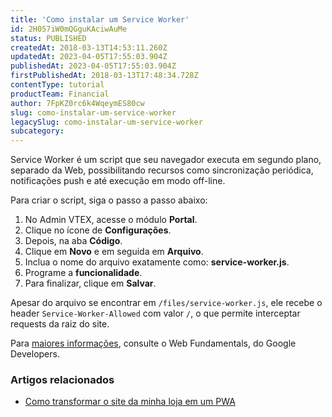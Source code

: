 ```yaml
---
title: 'Como instalar um Service Worker'
id: 2H057iW0mQGguKAciwAuMe
status: PUBLISHED
createdAt: 2018-03-13T14:53:11.260Z
updatedAt: 2023-04-05T17:55:03.904Z
publishedAt: 2023-04-05T17:55:03.904Z
firstPublishedAt: 2018-03-13T17:48:34.728Z
contentType: tutorial
productTeam: Financial
author: 7FpKZ0rc6k4WqeymES80cw
slug: como-instalar-um-service-worker
legacySlug: como-instalar-um-service-worker
subcategory: 
---
```


Service Worker é um script que seu navegador executa em segundo plano, separado da Web, possibilitando recursos como sincronização periódica, notificações push e até execução em modo off-line.

Para criar o script, siga o passo a passo abaixo:

1. No Admin VTEX, acesse o módulo __Portal__.
2. Clique no ícone de __Configurações__.
3. Depois, na aba __Código__.
4. Clique em __Novo__ e em seguida em __Arquivo__.
5. Inclua o nome do arquivo exatamente como: __service-worker.js__.
6. Programe a __funcionalidade__.
7. Para finalizar, clique em __Salvar__.

Apesar do arquivo se encontrar em `/files/service-worker.js`, ele recebe o header `Service-Worker-Allowed` com valor `/`, o que permite interceptar requests da raiz do site.

Para [maiores informações](https://developers.google.com/web/fundamentals/primers/service-workers/), consulte o Web Fundamentals, do Google Developers. 

### Artigos relacionados

- [Como transformar o site da minha loja em um PWA](https://help.vtex.com/pt/tutorial/como-transformar-o-site-da-minha-loja-em-um-pwa--3i8VmYeToAUGKgo2kKK6I2)
